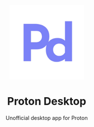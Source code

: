 <p align="center">
  <img src="./assets/logo.png" alt="Logo" width="200" height="200"/>
</p>

<h1 align="center">Proton Desktop</h1>

<p align="center">Unofficial desktop app for Proton</p>
